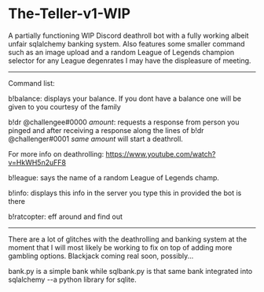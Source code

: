 # The-Teller-v1-WIP
A partially functioning WIP Discord deathroll bot with a fully working albeit unfair sqlalchemy banking system. Also features some smaller command such as an image upload and a random League of Legends champion selector for any League degenrates I may have the displeasure of meeting.

------------------------------------------------------------------
Command list:

b!balance: displays your balance. If you dont have a balance one will be given to you courtesy of the family

b!dr @challengee#0000 *amount*: requests a response from person you pinged and after receiving a response along the lines of b!dr @challenger#0001 *same amount* will start a deathroll. 

For more info on deathrolling: https://www.youtube.com/watch?v=HkWH5n2uFF8

b!league: says the name of a random League of Legends champ.

b!info: displays this info in the server you type this in provided the bot is there

b!ratcopter: eff around and find out

------------------------------------------------------------------
There are a lot of glitches with the deathrolling and banking system at the moment that I will most likely be working to fix on top of adding more gambling options. Blackjack coming real soon, possibly...

bank.py is a simple bank while sqlbank.py is that same bank integrated into sqlalchemy --a python library for sqlite.
